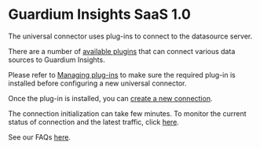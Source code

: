 # Guardium Insights SaaS 1.0
The universal connector uses plug-ins to connect to the datasource server.

There are a number of [available plugins](../../docs/available_plugins.md) that can connect various data sources to Guardium Insights.

Please refer to [Managing plug-ins](../../docs/Guardium%20Insights/SaaS_1.0/Plugins_management.md) to make sure the required plug-in is installed before configuring a new universal connector.

Once the plug-in is installed, you can [create a new connection](../../docs/Guardium%20Insights/SaaS_1.0/UC_Configuration_GI.md). 

The connection initialization can take few minutes. To monitor the current status of connection and the latest traffic, click [here](../../docs/Guardium%20Insights/SaaS_1.0/monitoring_GI.MD).

See our FAQs [here](../../docs/Guardium%20Insights/SaaS_1.0/faqs_troubleshooting_gi.md).
